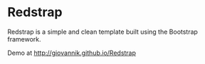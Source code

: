 Redstrap
========

Redstrap is a simple and clean template built using the Bootstrap framework.

Demo at http://giovannik.github.io/Redstrap
